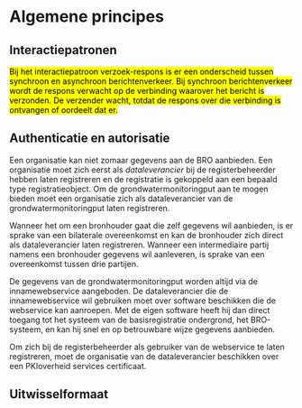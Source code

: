 # Algemene principes




## Interactiepatronen

<mark>Bij het interactiepatroon verzoek-respons is er een onderscheid tussen synchroon en asynchroon berichtenverkeer. Bij synchroon berichtenverkeer wordt de respons verwacht op de verbinding waarover het bericht is verzonden. De verzender wacht, totdat de respons over die verbinding is ontvangen of oordeelt dat er.</mark>

## Authenticatie en autorisatie

Een organisatie kan niet zomaar gegevens aan de BRO aanbieden. Een organisatie moet zich eerst als _dataleverancier_ bij de registerbeheerder hebben laten registreren en de registratie is gekoppeld aan een bepaald type registratieobject. Om de grondwatermonitoringput aan te mogen bieden moet een organisatie zich als dataleverancier van de grondwatermonitoringput laten registreren.

Wanneer het om een bronhouder gaat die zelf gegevens wil aanbieden, is er sprake van een bilaterale overeenkomst en kan de bronhouder zich direct als dataleverancier laten registreren. Wanneer een intermediaire partij namens een bronhouder gegevens wil aanleveren, is sprake van een overeenkomst tussen drie partijen.

De gegevens van de grondwatermonitoringput worden altijd via de innamewebservice aangeboden. De dataleverancier die de innamewebservice wil gebruiken moet over software beschikken die de webservice kan aanroepen. Met de eigen software heeft hij dan direct toegang tot het systeem van de basisregistratie ondergrond, het BRO-systeem, en kan hij snel en op betrouwbare wijze gegevens aanbieden.

Om zich bij de registerbeheerder als gebruiker van de webservice te laten registreren, moet de organisatie van de dataleverancier beschikken over een PKIoverheid services certificaat.

## Uitwisselformaat

